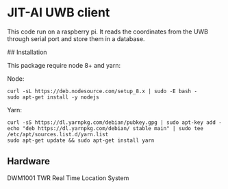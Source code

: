 # JIT-AI UWB client

This code run on a raspberry pi.
It reads the coordinates from the UWB through serial port and store them in a database.

## Installation

This package require node 8+ and yarn:

Node:

    curl -sL https://deb.nodesource.com/setup_8.x | sudo -E bash -
    sudo apt-get install -y nodejs

Yarn:

    curl -sS https://dl.yarnpkg.com/debian/pubkey.gpg | sudo apt-key add -
    echo "deb https://dl.yarnpkg.com/debian/ stable main" | sudo tee /etc/apt/sources.list.d/yarn.list
    sudo apt-get update && sudo apt-get install yarn

## Hardware

DWM1001 TWR Real Time Location System
